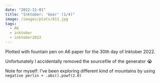 ```yaml
---
date: "2022-11-01"
title: "Inktober: 'Gear' (1/4)"
image: /images/plots/811.jpg
tags:
  - A6
  - inktober
  - inktober2022
---
```


Plotted with fountain pen on A6 paper for the 30th day of Inktober 2022.

Unfortunately I accidentally removed the sourcefile of the generator 😭

Note for myself: I've been exploring different kind of mountains by using `negative perlin + .abs().powf(2.0)`